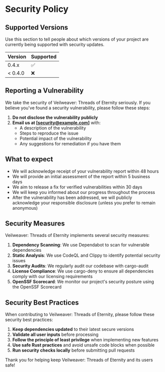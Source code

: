 # Security Policy

## Supported Versions

Use this section to tell people about which versions of your project are currently being supported with security updates.

| Version | Supported          |
| ------- | ------------------ |
| 0.4.x   | :white_check_mark: |
| < 0.4.0 | :x:                |

## Reporting a Vulnerability

We take the security of Veilweaver: Threads of Eternity seriously. If you believe you've found a security vulnerability, please follow these steps:

1. **Do not disclose the vulnerability publicly**
2. **Email us at [security@example.com]** with:
   - A description of the vulnerability
   - Steps to reproduce the issue
   - Potential impact of the vulnerability
   - Any suggestions for remediation if you have them

## What to expect

- We will acknowledge receipt of your vulnerability report within 48 hours
- We will provide an initial assessment of the report within 5 business days
- We aim to release a fix for verified vulnerabilities within 30 days
- We will keep you informed about our progress throughout the process
- After the vulnerability has been addressed, we will publicly acknowledge your responsible disclosure (unless you prefer to remain anonymous)

## Security Measures

Veilweaver: Threads of Eternity implements several security measures:

1. **Dependency Scanning**: We use Dependabot to scan for vulnerable dependencies
2. **Static Analysis**: We use CodeQL and Clippy to identify potential security issues
3. **Security Audits**: We regularly audit our codebase with cargo-audit
4. **License Compliance**: We use cargo-deny to ensure all dependencies comply with our licensing requirements
5. **OpenSSF Scorecard**: We monitor our project's security posture using the OpenSSF Scorecard

## Security Best Practices

When contributing to Veilweaver: Threads of Eternity, please follow these security best practices:

1. **Keep dependencies updated** to their latest secure versions
2. **Validate all user inputs** before processing
3. **Follow the principle of least privilege** when implementing new features
4. **Use safe Rust practices** and avoid unsafe code blocks when possible
5. **Run security checks locally** before submitting pull requests

Thank you for helping keep Veilweaver: Threads of Eternity and its users safe!